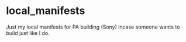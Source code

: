 local_manifests
===============

Just my local manifests for PA building (Sony) incase someone wants to build just like I do.

